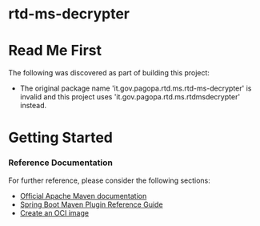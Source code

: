 # rtd-ms-decrypter

# Read Me First
The following was discovered as part of building this project:

* The original package name 'it.gov.pagopa.rtd.ms.rtd-ms-decrypter' is invalid and this project uses 'it.gov.pagopa.rtd.ms.rtdmsdecrypter' instead.

# Getting Started 

### Reference Documentation
For further reference, please consider the following sections:

* [Official Apache Maven documentation](https://maven.apache.org/guides/index.html)
* [Spring Boot Maven Plugin Reference Guide](https://docs.spring.io/spring-boot/docs/2.6.3/maven-plugin/reference/html/)
* [Create an OCI image](https://docs.spring.io/spring-boot/docs/2.6.3/maven-plugin/reference/html/#build-image)
